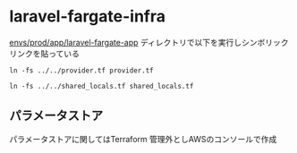 # laravel-fargate-infra

[envs/prod/app/laravel-fargate-app](https://github.com/K-taiga/laravel-fargate-infra/tree/main/envs/prod/app/laravel-fargate-app) ディレクトリで以下を実行しシンボリックリンクを貼っている

`ln -fs ../../provider.tf provider.tf`

`ln -fs ../../shared_locals.tf shared_locals.tf`

## パラメータストア
パラメータストアに関してはTerraform 管理外としAWSのコンソールで作成
